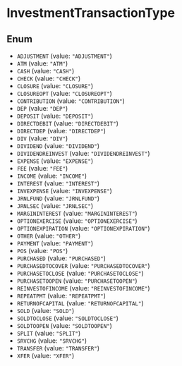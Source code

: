 # InvestmentTransactionType

## Enum

* `ADJUSTMENT` (value: `"ADJUSTMENT"`)
* `ATM` (value: `"ATM"`)
* `CASH` (value: `"CASH"`)
* `CHECK` (value: `"CHECK"`)
* `CLOSURE` (value: `"CLOSURE"`)
* `CLOSUREOPT` (value: `"CLOSUREOPT"`)
* `CONTRIBUTION` (value: `"CONTRIBUTION"`)
* `DEP` (value: `"DEP"`)
* `DEPOSIT` (value: `"DEPOSIT"`)
* `DIRECTDEBIT` (value: `"DIRECTDEBIT"`)
* `DIRECTDEP` (value: `"DIRECTDEP"`)
* `DIV` (value: `"DIV"`)
* `DIVIDEND` (value: `"DIVIDEND"`)
* `DIVIDENDREINVEST` (value: `"DIVIDENDREINVEST"`)
* `EXPENSE` (value: `"EXPENSE"`)
* `FEE` (value: `"FEE"`)
* `INCOME` (value: `"INCOME"`)
* `INTEREST` (value: `"INTEREST"`)
* `INVEXPENSE` (value: `"INVEXPENSE"`)
* `JRNLFUND` (value: `"JRNLFUND"`)
* `JRNLSEC` (value: `"JRNLSEC"`)
* `MARGININTEREST` (value: `"MARGININTEREST"`)
* `OPTIONEXERCISE` (value: `"OPTIONEXERCISE"`)
* `OPTIONEXPIRATION` (value: `"OPTIONEXPIRATION"`)
* `OTHER` (value: `"OTHER"`)
* `PAYMENT` (value: `"PAYMENT"`)
* `POS` (value: `"POS"`)
* `PURCHASED` (value: `"PURCHASED"`)
* `PURCHASEDTOCOVER` (value: `"PURCHASEDTOCOVER"`)
* `PURCHASETOCLOSE` (value: `"PURCHASETOCLOSE"`)
* `PURCHASETOOPEN` (value: `"PURCHASETOOPEN"`)
* `REINVESTOFINCOME` (value: `"REINVESTOFINCOME"`)
* `REPEATPMT` (value: `"REPEATPMT"`)
* `RETURNOFCAPITAL` (value: `"RETURNOFCAPITAL"`)
* `SOLD` (value: `"SOLD"`)
* `SOLDTOCLOSE` (value: `"SOLDTOCLOSE"`)
* `SOLDTOOPEN` (value: `"SOLDTOOPEN"`)
* `SPLIT` (value: `"SPLIT"`)
* `SRVCHG` (value: `"SRVCHG"`)
* `TRANSFER` (value: `"TRANSFER"`)
* `XFER` (value: `"XFER"`)
